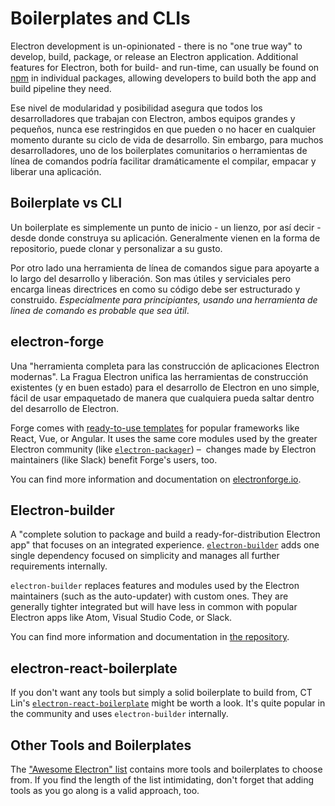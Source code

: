 # Boilerplates and CLIs

Electron development is un-opinionated - there is no "one true way" to develop, build, package, or release an Electron application. Additional features for Electron, both for build- and run-time, can usually be found on [npm](https://www.npmjs.com/search?q=electron) in individual packages, allowing developers to build both the app and build pipeline they need.

Ese nivel de modularidad y posibilidad asegura que todos los desarrolladores que trabajan con Electron, ambos equipos grandes y pequeños, nunca ese restringidos en que pueden o no hacer en cualquier momento durante su ciclo de vida de desarrollo. Sin embargo, para muchos desarrolladores, uno de los boilerplates comunitarios o herramientas de línea de comandos podría facilitar dramáticamente el compilar, empacar y liberar una aplicación.

## Boilerplate vs CLI

Un boilerplate es simplemente un punto de inicio - un lienzo, por así decir - desde donde construya su aplicación. Generalmente vienen en la forma de repositorio, puede clonar y personalizar a su gusto.

Por otro lado una herramienta de línea de comandos sigue para apoyarte a lo largo del desarrollo y liberación. Son mas útiles y serviciales pero encarga lineas directrices en como su código debe ser estructurado y construido. *Especialmente para principiantes, usando una herramienta de linea de comando es probable que sea útil*.

## electron-forge

Una "herramienta completa para las construcción de aplicaciones Electron modernas". La Fragua Electron unifica las herramientas de construcción existentes (y en buen estado) para el desarrollo de Electron en uno simple, fácil de usar empaquetado de manera que cualquiera pueda saltar dentro del desarrollo de Electron.

Forge comes with [ready-to-use templates](https://electronforge.io/templates) for popular frameworks like React, Vue, or Angular. It uses the same core modules used by the greater Electron community (like [`electron-packager`](https://github.com/electron-userland/electron-packager)) –  changes made by Electron maintainers (like Slack) benefit Forge's users, too.

You can find more information and documentation on [electronforge.io](https://electronforge.io/).

## Electron-builder

A "complete solution to package and build a ready-for-distribution Electron app" that focuses on an integrated experience. [`electron-builder`](https://github.com/electron-userland/electron-builder) adds one single dependency focused on simplicity and manages all further requirements internally.

`electron-builder` replaces features and modules used by the Electron maintainers (such as the auto-updater) with custom ones. They are generally tighter integrated but will have less in common with popular Electron apps like Atom, Visual Studio Code, or Slack.

You can find more information and documentation in [the repository](https://github.com/electron-userland/electron-builder).

## electron-react-boilerplate

If you don't want any tools but simply a solid boilerplate to build from, CT Lin's [`electron-react-boilerplate`](https://github.com/chentsulin/electron-react-boilerplate) might be worth a look. It's quite popular in the community and uses `electron-builder` internally.

## Other Tools and Boilerplates

The ["Awesome Electron" list](https://github.com/sindresorhus/awesome-electron#boilerplates) contains more tools and boilerplates to choose from. If you find the length of the list intimidating, don't forget that adding tools as you go along is a valid approach, too.